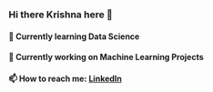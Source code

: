 ### Hi there Krishna here 👋 
#### 🌱 Currently learning Data Science
#### 🔭 Currently working on Machine Learning Projects
#### 📫 How to reach me: [LinkedIn](https://www.linkedin.com/in/krishnakantdubey/)
<!--
**IAMKKD-1/IAMKKD-1** is a ✨ _special_ ✨ repository because its `README.md` (this file) appears on your GitHub profile.

Here are some ideas to get you started:

- 🔭 I’m currently working on ...
- 🌱 I’m currently learning ...
- 👯 I’m looking to collaborate on ...
- 🤔 I’m looking for help with ...
- 💬 Ask me about ...
- 📫 How to reach me: ...
- 😄 Pronouns: ...
- ⚡ Fun fact: ...
-->

